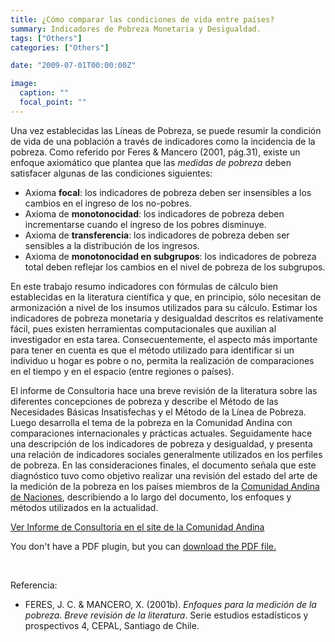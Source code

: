```yaml
---
title: ¿Cómo comparar las condiciones de vida entre países?
summary: Indicadores de Pobreza Monetaria y Desigualdad.
tags: ["Others"]
categories: ["Others"]

date: "2009-07-01T00:00:00Z"

image:
  caption: ""
  focal_point: ""
---
```



Una vez establecidas las Líneas de Pobreza, se puede resumir la condición de vida de una población a través de indicadores como la incidencia de la pobreza.
Como referido por Feres & Mancero (2001, pág.31), existe un enfoque axiomático que plantea que las *medidas de pobreza* deben satisfacer algunas de las condiciones siguientes:

 - Axioma **focal**: los indicadores de pobreza deben ser insensibles a los cambios en el ingreso de los no-pobres.
 - Axioma de **monotonocidad**: los indicadores de pobreza deben incrementarse cuando el ingreso de los pobres disminuye.
 - Axioma de **transferencia**: los indicadores de pobreza deben ser sensibles a la distribución de los ingresos.
 - Axioma de **monotonocidad en subgrupos**: los indicadores de pobreza total deben reflejar los cambios en el nivel de pobreza de los subgrupos.

En este trabajo resumo indicadores con fórmulas de cálculo bien establecidas en
la literatura científica y que, en principio, sólo necesitan de armonización a nivel de los insumos utilizados para su cálculo. Estimar los indicadores de pobreza monetaria y desigualdad descritos es relativamente fácil, pues existen herramientas computacionales que auxilian al investigador en esta tarea. Consecuentemente, el aspecto más importante para tener en cuenta es que el método utilizado para identificar si un individuo u hogar es pobre o no, permita la realización de comparaciones en el tiempo y en el espacio (entre regiones o países).


El informe de Consultoria hace una breve revisión de la literatura sobre las diferentes concepciones de pobreza y describe el Método de las Necesidades Básicas Insatisfechas y el Método de la Línea de Pobreza. Luego desarrolla el tema de la pobreza en la Comunidad Andina con comparaciones internacionales y prácticas actuales. Seguidamente hace una descripción de los indicadores de pobreza y desigualdad, y presenta una relación de indicadores sociales generalmente utilizados en los perfiles de pobreza. En las consideraciones finales, el documento señala que este diagnóstico tuvo como objetivo realizar una revisión del estado del arte de la medición de la pobreza en los países miembros de la [Comunidad Andina de Naciones](http://www.comunidadandina.org/), describiendo a lo largo del documento, los enfoques y métodos utilizados en la actualidad. 



[Ver Informe de Consultoria en el site de la Comunidad Andina](http://intranet.comunidadandina.org/Documentos/Reuniones/DTrabajo/SG_REG_EH_SIEH_XI_dt%203.pdf)


<object data="/files/EstudioDiagnosisProbreza.pdf" type="application/pdf"
        width="600" height="800" typemustmatch>
  <p>You don't have a PDF plugin, but you can <a href="/files/EstudioDiagnosisProbreza.pdf">download the PDF file.</a></p>
</object>



<br>


Referencia:

 - FERES, J. C. & MANCERO, X. (2001b). _Enfoques para la medición de la pobreza. Breve revisión de la literatura_. Serie estudios estadísticos y prospectivos 4, CEPAL, Santiago de Chile.
